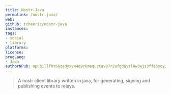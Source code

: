 ```yaml
---
title: Nostr-Java
permalink: /nostr.java/
web: 
github: tcheeric/nostr-java
instances:
tags:
- social
- library
platforms:
license:
progLang:
- Java 
authorNPub: npub1llfht66qadyxv44q9rkmequztav07r2ufgd6ytl8w3wjs3ffa5yqy398ja 
---
```


> A nostr client library written in java, for generating, signing and publishing events to relays.

